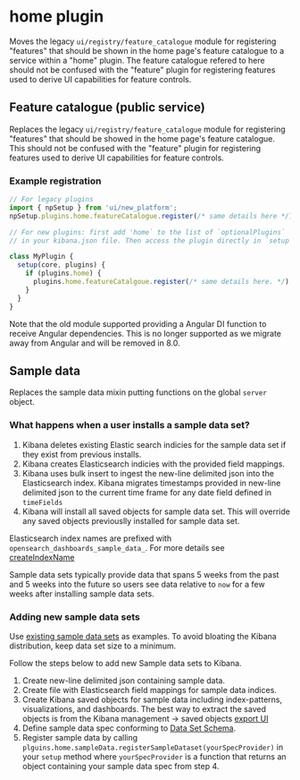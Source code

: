 # home plugin
Moves the legacy `ui/registry/feature_catalogue` module for registering "features" that should be shown in the home page's feature catalogue to a service within a "home" plugin. The feature catalogue refered to here should not be confused with the "feature" plugin for registering features used to derive UI capabilities for feature controls.

## Feature catalogue (public service)

Replaces the legacy `ui/registry/feature_catalogue` module for registering "features" that should be showed in the home
page's feature catalogue. This should not be confused with the "feature" plugin for registering features used to derive
UI capabilities for feature controls.

### Example registration

```ts
// For legacy plugins
import { npSetup } from 'ui/new_platform';
npSetup.plugins.home.featureCatalogue.register(/* same details here */);

// For new plugins: first add 'home` to the list of `optionalPlugins` 
// in your kibana.json file. Then access the plugin directly in `setup`:

class MyPlugin {
  setup(core, plugins) {
    if (plugins.home) {
      plugins.home.featureCatalgoue.register(/* same details here. */);
    }
  }
}
```

Note that the old module supported providing a Angular DI function to receive Angular dependencies. This is no longer supported as we migrate away from Angular and will be removed in 8.0.

## Sample data

Replaces the sample data mixin putting functions on the global `server` object.

### What happens when a user installs a sample data set?
1) Kibana deletes existing Elastic search indicies for the sample data set if they exist from previous installs.
2) Kibana creates Elasticsearch indicies with the provided field mappings.
3) Kibana uses bulk insert to ingest the new-line delimited json into the Elasticsearch index. Kibana migrates timestamps provided in new-line delimited json to the current time frame for any date field defined in `timeFields`
4) Kibana will install all saved objects for sample data set. This will override any saved objects previouslly installed for sample data set.

Elasticsearch index names are prefixed with `opensearch_dashboards_sample_data_`. For more details see [createIndexName](/src/plugins/home/server/services/sample_data/lib/create_index_name.js)

Sample data sets typically provide data that spans 5 weeks from the past and 5 weeks into the future so users see data relative to `now` for a few weeks after installing sample data sets.

### Adding new sample data sets
Use [existing sample data sets](/src/plugins/home/server/services/sample_data/data_sets) as examples.
To avoid bloating the Kibana distribution, keep data set size to a minimum.

Follow the steps below to add new Sample data sets to Kibana.
1) Create new-line delimited json containing sample data.
2) Create file with Elasticsearch field mappings for sample data indices.
3) Create Kibana saved objects for sample data including index-patterns, visualizations, and dashboards. The best way to extract the saved objects is from the Kibana management -> saved objects [export UI](https://www.elastic.co/guide/en/kibana/current/managing-saved-objects.html#_export)
4) Define sample data spec conforming to [Data Set Schema](/src/plugins/home/server/services/sample_data/lib/sample_dataset_registry_types.ts).
5) Register sample data by calling `plguins.home.sampleData.registerSampleDataset(yourSpecProvider)` in your `setup` method where `yourSpecProvider` is a function that returns an object containing your sample data spec from step 4.
